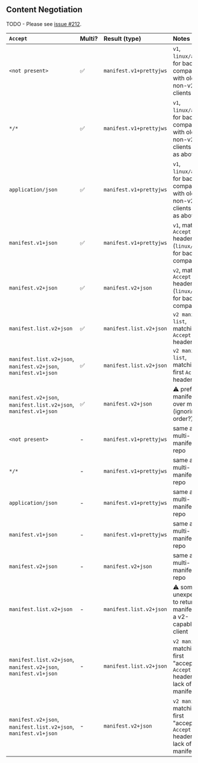 ## Content Negotiation

TODO - Please see
[issue #212](https://github.com/opencontainers/distribution-spec/issues/212).

| `Accept`                                                                    | Multi?             | Result (type)           | Notes                                                                                        |
|:----------------------------------------------------------------------------|:-------------------|:------------------------|:---------------------------------------------------------------------------------------------|
| `<not present>`                                                             | :white_check_mark: | `manifest.v1+prettyjws` | `v1`, `linux/amd64`, for backward compatibility with old, non-v2 clients                     |
| `*/*`                                                                       | :white_check_mark: | `manifest.v1+prettyjws` | `v1`, `linux/amd64`, for backward compatibility with old, non-v2 clients (same as above)     |
| `application/json`                                                          | :white_check_mark: | `manifest.v1+prettyjws` | `v1`, `linux/amd64`, for backward compatibility with old, non-v2 clients (same as above)     |
| `manifest.v1+json`                                                          | :white_check_mark: | `manifest.v1+prettyjws` | `v1`, matching `Accept` header (`linux/amd64` for backward compatibility)                    |
| `manifest.v2+json`                                                          | :white_check_mark: | `manifest.v2+json`      | `v2`, matching `Accept` header (`linux/amd64` for backward compatibility)                    |
| `manifest.list.v2+json`                                                     | :white_check_mark: | `manifest.list.v2+json` | `v2 manifest list`, matching `Accept` header                                                 |
| `manifest.list.v2+json`,<br /> `manifest.v2+json`,<br /> `manifest.v1+json` | :white_check_mark: | `manifest.list.v2+json` | `v2 manifest list`, matching first `Accept` header                                           |
| `manifest.v2+json`,<br /> `manifest.list.v2+json`,<br /> `manifest.v1+json` | :white_check_mark: | `manifest.v2+json`      | :warning: prefers manifest list over manifest (ignoring order?)                              |
| `<not present>`                                                             | -                  | `manifest.v1+prettyjws` | same as multi-manifest repo                                                                  |
| `*/*`                                                                       | -                  | `manifest.v1+prettyjws` | same as multi-manifest repo                                                                  |
| `application/json`                                                          | -                  | `manifest.v1+prettyjws` | same as multi-manifest repo                                                                  |
| `manifest.v1+json`                                                          | -                  | `manifest.v1+prettyjws` | same as multi-manifest repo                                                                  |
| `manifest.v2+json`                                                          | -                  | `manifest.v2+json`      | same as multi-manifest repo                                                                  |
| `manifest.list.v2+json`                                                     | -                  | `manifest.list.v2+json` | :warning: somewhat unexpected to return a v1 manifest for a v2-capable client                |
| `manifest.list.v2+json`,<br /> `manifest.v2+json`,<br /> `manifest.v1+json` | -                  | `manifest.list.v2+json` | `v2 manifest`, matching first "acceptable" `Accept` header (by lack of a manifest-list)      |
| `manifest.v2+json`,<br /> `manifest.list.v2+json`,<br /> `manifest.v1+json` | -                  | `manifest.v2+json`      | `v2 manifest`, matching first "acceptable" `Accept` header (by lack of a manifest-list)      |
